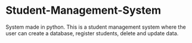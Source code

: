 # Student-Management-System
 System made in python.
This is a student management system where the user can create a database, register students, delete and update data.